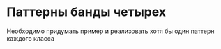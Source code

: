 Паттерны банды четырех
=========

Необходимо придумать пример и реализовать хотя бы один паттерн каждого класса